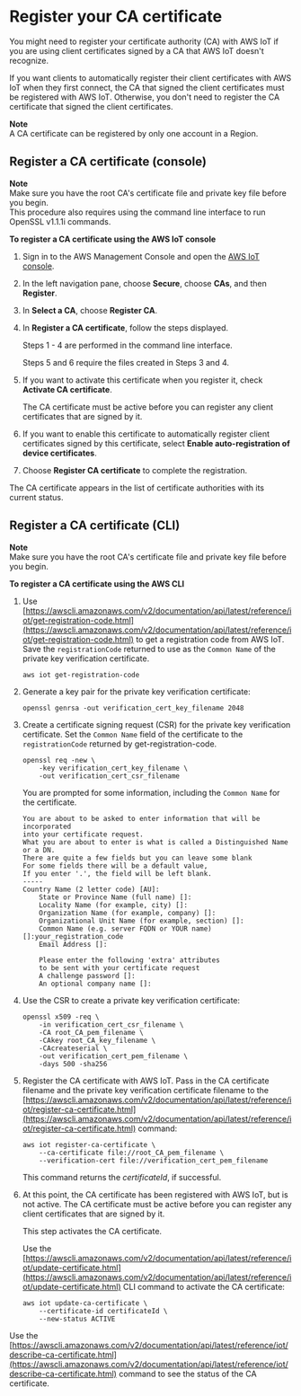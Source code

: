 # Register your CA certificate<a name="register-CA-cert"></a>

You might need to register your certificate authority \(CA\) with AWS IoT if you are using client certificates signed by a CA that AWS IoT doesn't recognize\.

If you want clients to automatically register their client certificates with AWS IoT when they first connect, the CA that signed the client certificates must be registered with AWS IoT\. Otherwise, you don't need to register the CA certificate that signed the client certificates\.

**Note**  
A CA certificate can be registered by only one account in a Region\.

## Register a CA certificate \(console\)<a name="register-CA-cert-console"></a>

**Note**  
Make sure you have the root CA's certificate file and private key file before you begin\.  
This procedure also requires using the command line interface to run OpenSSL v1\.1\.1i commands\.

**To register a CA certificate using the AWS IoT console**

1. Sign in to the AWS Management Console and open the [AWS IoT console](https://console.aws.amazon.com/iot/home)\.

1. In the left navigation pane, choose **Secure**, choose **CAs**, and then **Register**\.

1. In **Select a CA**, choose **Register CA**\.

1. In **Register a CA certificate**, follow the steps displayed\.

   Steps 1 \- 4 are performed in the command line interface\.

   Steps 5 and 6 require the files created in Steps 3 and 4\.

1. If you want to activate this certificate when you register it, check **Activate CA certificate**\.

   The CA certificate must be active before you can register any client certificates that are signed by it\.

1. If you want to enable this certificate to automatically register client certificates signed by this certificate, select **Enable auto\-registration of device certificates**\.

1. Choose **Register CA certificate** to complete the registration\.

The CA certificate appears in the list of certificate authorities with its current status\.

## Register a CA certificate \(CLI\)<a name="register-CA-cert-cli"></a>

**Note**  
Make sure you have the root CA's certificate file and private key file before you begin\.

**To register a CA certificate using the AWS CLI**

1. Use [https://awscli.amazonaws.com/v2/documentation/api/latest/reference/iot/get-registration-code.html](https://awscli.amazonaws.com/v2/documentation/api/latest/reference/iot/get-registration-code.html) to get a registration code from AWS IoT\. Save the `registrationCode` returned to use as the `Common Name` of the private key verification certificate\.

   ```
   aws iot get-registration-code
   ```

1. Generate a key pair for the private key verification certificate:

   ```
   openssl genrsa -out verification_cert_key_filename 2048
   ```

1. Create a certificate signing request \(CSR\) for the private key verification certificate\. Set the `Common Name` field of the certificate to the `registrationCode` returned by get\-registration\-code\.

   ```
   openssl req -new \
       -key verification_cert_key_filename \
       -out verification_cert_csr_filename
   ```

   You are prompted for some information, including the `Common Name` for the certificate\.

   ```
   You are about to be asked to enter information that will be incorporated
   into your certificate request.
   What you are about to enter is what is called a Distinguished Name or a DN.
   There are quite a few fields but you can leave some blank
   For some fields there will be a default value,
   If you enter '.', the field will be left blank.
   -----
   Country Name (2 letter code) [AU]:
       State or Province Name (full name) []:
       Locality Name (for example, city) []:
       Organization Name (for example, company) []:
       Organizational Unit Name (for example, section) []:
       Common Name (e.g. server FQDN or YOUR name) []:your_registration_code
       Email Address []:
   
       Please enter the following 'extra' attributes
       to be sent with your certificate request
       A challenge password []:
       An optional company name []:
   ```

1. Use the CSR to create a private key verification certificate:

   ```
   openssl x509 -req \
       -in verification_cert_csr_filename \
       -CA root_CA_pem_filename \
       -CAkey root_CA_key_filename \
       -CAcreateserial \
       -out verification_cert_pem_filename \
       -days 500 -sha256
   ```

1. Register the CA certificate with AWS IoT\. Pass in the CA certificate filename and the private key verification certificate filename to the [https://awscli.amazonaws.com/v2/documentation/api/latest/reference/iot/register-ca-certificate.html](https://awscli.amazonaws.com/v2/documentation/api/latest/reference/iot/register-ca-certificate.html) command:

   ```
   aws iot register-ca-certificate \
       --ca-certificate file://root_CA_pem_filename \
       --verification-cert file://verification_cert_pem_filename
   ```

   This command returns the *certificateId*, if successful\.

1. At this point, the CA certificate has been registered with AWS IoT, but is not active\. The CA certificate must be active before you can register any client certificates that are signed by it\.

   This step activates the CA certificate\.

   Use the [https://awscli.amazonaws.com/v2/documentation/api/latest/reference/iot/update-certificate.html](https://awscli.amazonaws.com/v2/documentation/api/latest/reference/iot/update-certificate.html) CLI command to activate the CA certificate:

   ```
   aws iot update-ca-certificate \
       --certificate-id certificateId \
       --new-status ACTIVE
   ```

Use the [https://awscli.amazonaws.com/v2/documentation/api/latest/reference/iot/describe-ca-certificate.html](https://awscli.amazonaws.com/v2/documentation/api/latest/reference/iot/describe-ca-certificate.html) command to see the status of the CA certificate\.